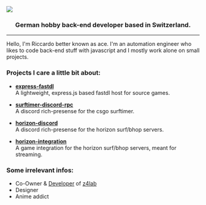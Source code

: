 ![](https://osu.xace.ch/banner.png)
<p align="center">
         <h3 align="center">
	      German hobby back-end developer based in Switzerland. 
     </h3>
</p>

---
Hello, I'm Riccardo better known as ace.  I'm an automation engineer who likes to code back-end stuff with javascript and I mostly work alone on small projects. 

### Projects I care a little bit about:

- [**express-fastdl**](https://github.com/13ace37/express-fastdl)  
  A lightweight, express.js based fastdl host for source games.

- [**surftimer-discord-rpc**](https://github.com/13ace37/surftimer-discord-rpc)  
  A discord rich-presense for the csgo surftimer.

- [**horizon-discord**](https://github.com/13ace37/horizon-discord)  
  A discord rich-presense for the horizon surf/bhop servers.

- [**horizon-integration**](https://github.com/13ace37/horizon-integration)  
  A game integration for the horizon surf/bhop servers, meant for streaming.

### Some irrelevant infos:

- Co-Owner & [Developer](https://z4lab.com/github) of [z4lab](https://z4lab.com)
- Designer
- Anime addict
